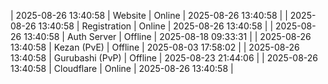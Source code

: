 | 2025-08-26 13:40:58 | Website | Online | 2025-08-26 13:40:58 |
| 2025-08-26 13:40:58 | Registration | Online | 2025-08-26 13:40:58 |
| 2025-08-26 13:40:58 | Auth Server | Offline | 2025-08-18 09:33:31 |
| 2025-08-26 13:40:58 | Kezan (PvE) | Offline | 2025-08-03 17:58:02 |
| 2025-08-26 13:40:58 | Gurubashi (PvP) | Offline | 2025-08-23 21:44:06 |
| 2025-08-26 13:40:58 | Cloudflare | Online | 2025-08-26 13:40:58 |
